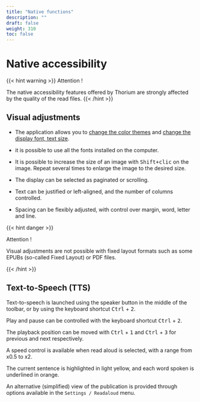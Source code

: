 ```yaml
---
title: "Native functions"
description: ""
draft: false
weight: 310
toc: false
---
```

# Native accessibility

{{< hint warning >}}
Attention !

The native accessibility features offered by Thorium are strongly 
affected by the quality of the read files. 
{{< /hint >}}


## Visual adjustments

- The application allows you to [change the color themes](/thorium-reader-doc/210_reading/215_ReadingParameters/#th%c3%a8me) and [change the display font, text size](/thorium-reader-doc/210_reading/215_ReadingParameters/#texte).

- it is possible to use all the fonts installed on the computer.

- It is possible to increase the size of an image with <kbd>Shift+clic</kbd> on the image. Repeat several times to enlarge the image to the desired size.

- The display can be selected as paginated or scrolling.

- Text can be justified or left-aligned, and the number of columns controlled. 

- Spacing can be flexibly adjusted, with control over margin, word, letter and line. 

{{< hint danger >}}

Attention !

Visual adjustments are not possible with fixed layout formats such as some 
EPUBs (so-called <span lang="en">Fixed Layout</span>) 
or PDF files.

{{< /hint >}}

## Text-to-Speech (TTS)

Text-to-speech is launched using the speaker button in the middle of the toolbar, 
or by using the keyboard shortcut <kbd>Ctrl</kbd> + <kbd>2</kbd>.

Play and pause can be controlled with the keyboard shortcut 
<kbd>Ctrl</kbd> + <kbd>2</kbd>.

The playback position can be moved with <kbd>Ctrl</kbd> + <kbd>1</kbd> 
and <kbd>Ctrl</kbd> + <kbd>3</kbd> for previous and next respectively.

A speed control is available when read aloud 
is selected, with a range from x0.5 to x2.

The current sentence is highlighted in light yellow, and each word spoken is 
underlined in orange.

An alternative (simplified) view of the publication is provided through 
options available in the `Settings / Readaloud` menu.
